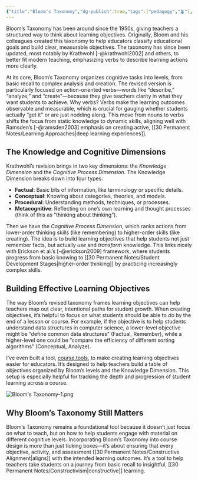 ```yaml
---
{"title":"Bloom's Taxonomy","dg-publish":true,"tags":["pedagogy","🪴"],"created":"2024-11-08","modified":"2024-11-08","permalink":"/30-permanent-notes/bloom-s-taxonomy/","dgPassFrontmatter":true,"updated":"2024-11-08"}
---
```



Bloom’s Taxonomy has been around since the 1950s, giving teachers a structured way to think about learning objectives. Originally, Bloom and his colleagues created this taxonomy to help educators classify educational goals and build clear, measurable objectives. The taxonomy has since been updated, most notably by Krathwohl [-@krathwohl2002] and others, to better fit modern teaching, emphasizing verbs to describe learning actions more clearly.

At its core, Bloom’s Taxonomy organizes cognitive tasks into levels, from basic recall to complex analysis and creation. The revised version is particularly focused on action-oriented verbs—words like “describe,” “analyze,” and “create”—because they give teachers clarity in what they want students to achieve. Why verbs? Verbs make the learning outcomes observable and measurable, which is crucial for gauging whether students actually “get it” or are just nodding along. This move from nouns to verbs shifts the focus from static knowledge to dynamic skills, aligning well with Ramsden’s [-@ramsden2003] emphasis on creating active, [[30 Permanent Notes/Learning Approaches\|deep learning experiences]].

## The Knowledge and Cognitive Dimensions

Krathwohl’s revision brings in two key dimensions: the _Knowledge Dimension_ and the _Cognitive Process Dimension_. The Knowledge Dimension breaks down into four types:

- **Factual**: Basic bits of information, like terminology or specific details.
- **Conceptual**: Knowing about categories, theories, and models.
- **Procedural**: Understanding methods, techniques, or processes.
- **Metacognitive**: Reflecting on one’s own learning and thought processes (think of this as “thinking about thinking”).

Then we have the _Cognitive Process Dimension_, which ranks actions from lower-order thinking skills (like remembering) to higher-order skills (like creating). The idea is to build learning objectives that help students not just remember facts, but actually _use_ and _transform_ knowledge. This links nicely with Erickson et al.’s [-@erickson2009] framework, where students progress from basic knowing to [[30 Permanent Notes/Student Development Stages\|higher-order thinking]] by practicing increasingly complex skills.

## Building Effective Learning Objectives

The way Bloom’s revised taxonomy frames learning objectives can help teachers map out clear, intentional paths for student growth. When creating objectives, it’s helpful to focus on what students should be able to _do_ by the end of a lesson or course. For example, if the objective is to help students understand data structures in computer science, a lower-level objective might be “define common data structures” (Factual, Remember), while a higher-level one could be “compare the efficiency of different sorting algorithms” (Conceptual, Analyze).

I’ve even built a tool, [course.tools](https://course.tools), to make creating learning objectives easier for educators. It’s designed to help teachers build a table of objectives organized by Bloom’s levels and the Knowledge Dimension. This setup is especially helpful for tracking the depth and progression of student learning across a course.

![Bloom's Taxonomy-1.png](/img/user/00%20System/Assets/Bloom's%20Taxonomy-1.png)

## Why Bloom’s Taxonomy Still Matters

Bloom’s Taxonomy remains a foundational tool because it doesn’t just focus on what to teach, but on how to help students engage with material on different cognitive levels. Incorporating Bloom’s Taxonomy into course design is more than just ticking boxes—it’s about ensuring that every objective, activity, and assessment [[30 Permanent Notes/Constructive Alignment\|aligns]] with the intended learning outcomes. It’s a tool to help teachers take students on a journey from basic recall to insightful, [[30 Permanent Notes/Constructivism\|constructive]] learning.
